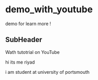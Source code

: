 # demo_with_youtube
demo for learn more  !

## SubHeader

Wath tutotrial on YouTube

hi its me riyad

i am student at university of portsmouth